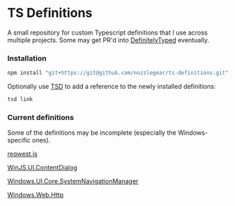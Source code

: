 # TS Definitions

A small repository for custom Typescript definitions that I use across multiple projects. Some may get PR'd into [DefinitelyTyped](https://github.com/DefinitelyTyped/DefinitelyTyped) eventually.

### Installation

```bash
npm install "git+https://git@github.com/nozzlegear/ts-definitions.git"
```

Optionally use [TSD](https://github.com/definitelytyped/tsd) to add a reference to the newly installed definitions:

```bash
tsd link
```

### Current definitions

Some of the definitions may be incomplete (especially the Windows-specific ones). 

[reqwest.js](https://github.com/ded/reqwest)

[WinJS.UI.ContentDialog](https://gitub.com/winjs/winjs)

[Windows.UI.Core.SystemNavigationManager](https://msdn.microsoft.com/en-us/library/windows/apps/windows.ui.core.systemnavigationmanager.aspx)

[Windows.Web.Http](https://msdn.microsoft.com/en-us/library/windows/apps/windows.web.http.aspx)